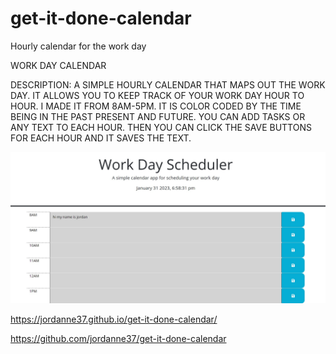 # get-it-done-calendar
Hourly calendar for the work day

WORK DAY CALENDAR

DESCRIPTION: 
A SIMPLE HOURLY CALENDAR THAT MAPS OUT THE WORK DAY. IT ALLOWS YOU TO KEEP TRACK OF YOUR WORK DAY HOUR TO HOUR. I MADE IT FROM 8AM-5PM. IT IS COLOR CODED BY THE TIME BEING IN THE PAST PRESENT AND FUTURE. YOU CAN ADD TASKS OR ANY TEXT TO EACH HOUR. THEN YOU CAN CLICK THE SAVE BUTTONS FOR EACH HOUR AND IT SAVES THE TEXT. 

![screen shot of my application](CALENDAR.jpg)

https://jordanne37.github.io/get-it-done-calendar/

https://github.com/jordanne37/get-it-done-calendar
